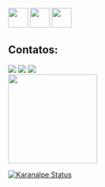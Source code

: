 <img src="https://cdn.jsdelivr.net/gh/devicons/devicon/icons/apple/apple-original.svg" width="40" height="40" /> <img src="https://cdn.jsdelivr.net/gh/devicons/devicon/icons/windows8/windows8-original.svg" width="40" height="40" /> <img src="https://cdn.jsdelivr.net/gh/devicons/devicon/icons/linux/linux-original.svg"  width="40" height="40" />
          
          
## Contatos:

<div>
<a href= "https://www.instagram.com/murilo_bertelli/" target="_blank"><img src="https://img.shields.io/badge/-Instagram-%23E4405F?style=for-the-badge&logo=instagram&logoColor=white" target="_blank"></a>
<a href = "mailto:mrlbertelli@gmail.com"><img src="https://img.shields.io/badge/Gmail-D14836?style=for-the-badge&logo=gmail&logoColor=white" target="_blank"></a>
<a href="https://www.linkedin.com/in/murilo-bertelli-7a6249248/" target="_blank"><img src="https://img.shields.io/badge/-LinkedIn-%230077B5?style=for-the-badge&logo=linkedin&logoColor=white" target="_blank"></a>   
</div> 

<div>
<a href="https://github.com/MuriloBertelli">
<img height="180em" src="https://github-readme-stats.vercel.app/api/top-langs/?username=MuriloBertelli&layout=compact&langs_count=7&theme=dracula"/> 


</div>

![Karanalpe Status](https://github-readme-stats.vercel.app/api?username=MuriloBertelli&show_icons=true)


          
